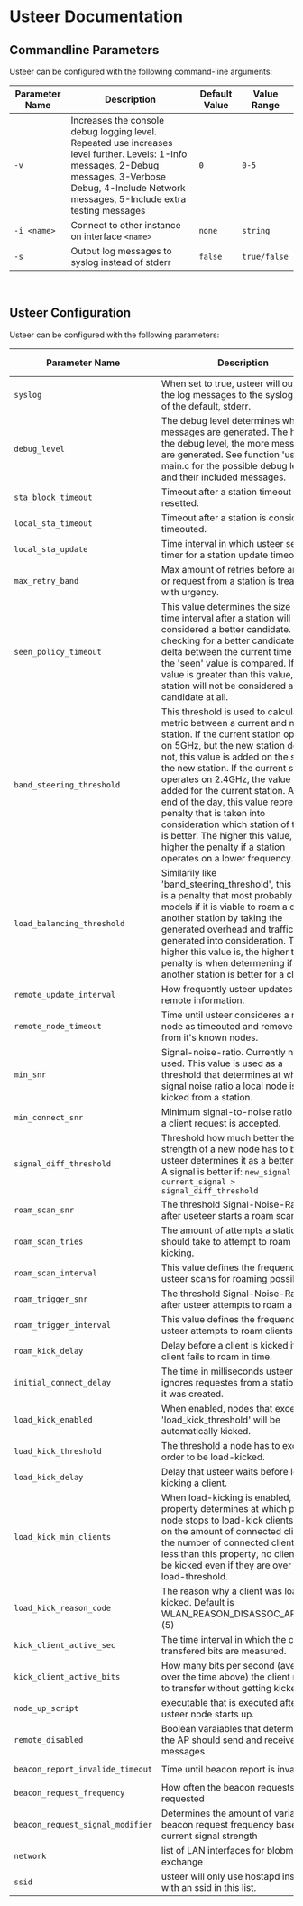 # Usteer Documentation

## Commandline Parameters

 Usteer can be configured with the following command-line arguments:

| Parameter Name | Description | Default Value | Value Range |
|----------------|-------------|---------------|-------------|
| `-v` | Increases the console debug logging level. Repeated use increases level further. Levels: 1-Info messages, 2-Debug messages, 3-Verbose Debug, 4-Include Network messages, 5-Include extra testing messages | `0` |  `0-5` |
| `-i <name>`  | Connect to other instance on interface `<name>` | `none` | `string` |
| `-s` | Output log messages to syslog instead of stderr | `false` | `true/false` |
<br>

## Usteer Configuration

 Usteer can be configured with the following parameters:

| Parameter Name | Description | Default Value | Value Range |
|----------------|-------------|---------------|-------------|
| `syslog` | When set to true, usteer will output the log messages to the syslog insted of the default, stderr. | `false` |  `true/false` |
| `debug_level` | The debug level determines which log messages are generated. The higher the debug level, the more messages are generated. See function 'usage' in main.c for the possible debug levels and their included messages. | `0` |  `0-5` |
| `sta_block_timeout` | Timeout after a station timeout is resetted. | `30k` |  `unsigned 32 bit int` |
| `local_sta_timeout` | Timeout after a station is considered timeouted. | `120k` |  `unsigned 32 bit int` |
| `local_sta_update` | Time interval in which usteer sets a timer for a station update timeout. | `1k` |  `unsigned 32 bit int` |
| `max_retry_band` | Max amount of retries before an event or request from a station is treated with urgency. | `5` |  `unsigned 32 bit int` |
| `seen_policy_timeout` | This value determines the size of the time interval after a station will not be considered a better candidate. When checking for a better candidate, a time delta between the current time and the 'seen' value is compared. If the value is greater than this value, the station will not be considered a better candidate at all. | `30k` |  `unsigned 32 bit int` |
| `band_steering_threshold` | This threshold is used to calculate a metric between a current and new station. If the current station operates on 5GHz, but the new station does not, this value is added on the side of the new station. If the current station operates on 2.4GHz, the value is added for the current station. At the end of the day, this value represents a penalty that is taken into consideration which station of the two is better. The higher this value, the higher the penalty if a  station operates on a lower frequency. | `5` |  `unsigned 32 bit int` |
| `load_balancing_threshold` | Similarily like 'band_steering_threshold', this value is a penalty that most probably models if it is viable to roam a client to another station by taking the generated overhead and traffic generated into consideration. The higher this value is, the higher the penalty is when determening if another station is better for a client. | `5` |  `unsigned 32 bit int` |
| `remote_update_interval` | How frequently usteer updates remote information. | `1k` |  `unsigned 32 bit int` |
| `remote_node_timeout` | Time until usteer consideres a remote node as timeouted and removes it from it's known nodes. | `120k` |  `unsigned 32 bit int` |
| `min_snr` | Signal-noise-ratio. Currently not used. This value is used as a threshold that determines at what signal noise ratio a local node is kicked from a station. | `0` |  `signed 32 bit int` |
| `min_connect_snr` | Minimum signal-to-noise ratio so that a client request is accepted. | `0` |  `signed 32 bit int` |
| `signal_diff_threshold` | Threshold how much better the signal strength of a new node has to be so usteer determines it as a better signal. A signal is better if: `new_signal - current_signal > signal_diff_threshold` | `0` |  `unsigned 32 bit int` |
| `roam_scan_snr` | The threshold Signal-Noise-Ratio after useteer starts a roam scan. | `0` |  `signed 32 bit int` |
| `roam_scan_tries` | The amount of attempts a station should take to attempt to roam before kicking. | `3` |  `1 - max unsigned 32 bit int` |
| `roam_scan_interval` | This value defines the frequency usteer scans for roaming possibilities. | `10k` |  `unsigned 32 bit int` |
| `roam_trigger_snr` | The threshold Signal-Noise-Ratio after usteer attempts to roam a client. | `0` |  `signed 32 bit int` |
| `roam_trigger_interval` | This value defines the frequency usteer attempts to roam clients. | `60k` |  `unsigned 32 bit int` |
| `roam_kick_delay` | Delay before a client is kicked if the client fails to roam in time. | `100` |  `unsigned 32 bit int` |
| `initial_connect_delay` | The time in milliseconds usteer ignores requestes from a station after it was created. | `0` |  `unsigned 32 bit int` |
| `load_kick_enabled` | When enabled, nodes that exceed the 'load_kick_threshold' will be automatically kicked. | `false` |  `true/false` |
| `load_kick_threshold` | The threshold a node has to exceed in order to be load-kicked. | `75` |  `0 - 100` |
| `load_kick_delay` | Delay that usteer waits before load-kicking a client. | `10.000` |  `unsigned 32 bit int` |
| `load_kick_min_clients` | When load-kicking is enabled, this property determines at which point a node stops to load-kick clients based on the amount of connected clients. If the number of connected clients is less than this property, no clients will be kicked even if they are over the load-threshold. | `10` |  `unsigned 32 bit int` |
| `load_kick_reason_code` | The reason why a client was load-kicked. Default is WLAN_REASON_DISASSOC_AP_BUSY (5) | `5` |  `802.11-2016 Table 9-45 Reason codes ` |
| `kick_client_active_sec` | The time interval in which the client transfered bits are measured. | `30` | `unsigned 32 bit int` |
| `kick_client_active_bits` | How many bits per second (average over the time above) the client needs to transfer without getting kicked | `50000` | `unsigned 32 bit int` |
| `node_up_script` | executable that is executed after the usteer node starts up. | `0` |  `string` |
| `remote_disabled` | Boolean varaiables that determines if the AP should send and receive messages | `false` |  `boolean` |
| `beacon_report_invalide_timeout` | Time until beacon report is invalidated | `200` |  `unsigned 32 bit int` |
| `beacon_request_frequency` | How often the beacon requests are requested | `30000` |  `unsigned 32 bit int` |
| `beacon_request_signal_modifier` | Determines the amount of variation in beacon request frequency based on current signal strength | `20000` |  `unsigned 32 bit int` |
| `network` | list of LAN interfaces for blobmsg exchange | `lan` |  `list of strings` |
| `ssid` | usteer will only use hostapd instances with an ssid in this list. | `none/all` | `list of strings` |
<br>
